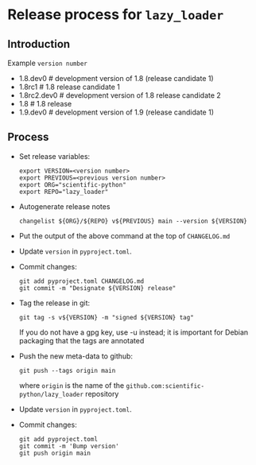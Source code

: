 # Release process for `lazy_loader`

## Introduction

Example `version number`

- 1.8.dev0 # development version of 1.8 (release candidate 1)
- 1.8rc1 # 1.8 release candidate 1
- 1.8rc2.dev0 # development version of 1.8 release candidate 2
- 1.8 # 1.8 release
- 1.9.dev0 # development version of 1.9 (release candidate 1)

## Process

- Set release variables:

      export VERSION=<version number>
      export PREVIOUS=<previous version number>
      export ORG="scientific-python"
      export REPO="lazy_loader"

- Autogenerate release notes

      changelist ${ORG}/${REPO} v${PREVIOUS} main --version ${VERSION}

- Put the output of the above command at the top of `CHANGELOG.md`

- Update `version` in `pyproject.toml`.

- Commit changes:

      git add pyproject.toml CHANGELOG.md
      git commit -m "Designate ${VERSION} release"

- Tag the release in git:

      git tag -s v${VERSION} -m "signed ${VERSION} tag"

  If you do not have a gpg key, use -u instead; it is important for
  Debian packaging that the tags are annotated

- Push the new meta-data to github:

      git push --tags origin main

  where `origin` is the name of the `github.com:scientific-python/lazy_loader`
  repository

- Update `version` in `pyproject.toml`.

- Commit changes:

      git add pyproject.toml
      git commit -m 'Bump version'
      git push origin main
